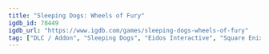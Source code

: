 ```yaml
---
title: "Sleeping Dogs: Wheels of Fury"
igdb_id: 78449
igdb_url: "https://www.igdb.com/games/sleeping-dogs-wheels-of-fury"
tag: ["DLC / Addon", "Sleeping Dogs", "Eidos Interactive", "Square Enix", "United Front Games", "Adventure", "Single player", "Third person", "Action"]
---
```


